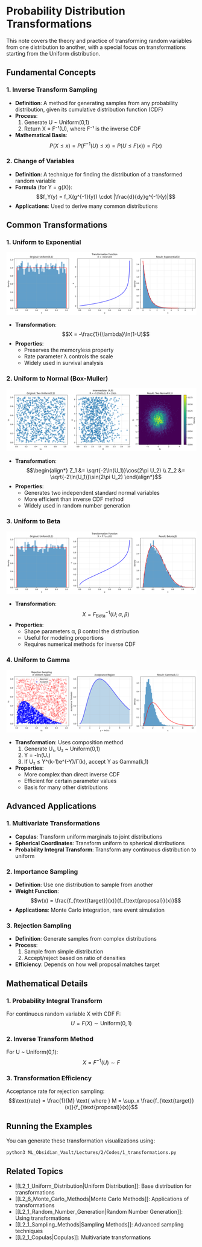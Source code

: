 # Probability Distribution Transformations

This note covers the theory and practice of transforming random variables from one distribution to another, with a special focus on transformations starting from the Uniform distribution.

## Fundamental Concepts

### 1. Inverse Transform Sampling
- **Definition**: A method for generating samples from any probability distribution, given its cumulative distribution function (CDF)
- **Process**:
  1. Generate U ~ Uniform(0,1)
  2. Return X = F⁻¹(U), where F⁻¹ is the inverse CDF
- **Mathematical Basis**:
  $$P(X \leq x) = P(F^{-1}(U) \leq x) = P(U \leq F(x)) = F(x)$$

### 2. Change of Variables
- **Definition**: A technique for finding the distribution of a transformed random variable
- **Formula** (for Y = g(X)):
  $$f_Y(y) = f_X(g^{-1}(y)) \cdot |\frac{d}{dy}g^{-1}(y)|$$
- **Applications**: Used to derive many common distributions

## Common Transformations

### 1. Uniform to Exponential
![Uniform to Exponential](../Images/transform_uniform_exponential.png)
- **Transformation**:
  $$X = -\frac{1}{\lambda}\ln(1-U)$$
- **Properties**:
  - Preserves the memoryless property
  - Rate parameter λ controls the scale
  - Widely used in survival analysis

### 2. Uniform to Normal (Box-Muller)
![Uniform to Normal](../Images/transform_uniform_normal.png)
- **Transformation**:
  $$\begin{align*}
  Z_1 &= \sqrt{-2\ln(U_1)}\cos(2\pi U_2) \\
  Z_2 &= \sqrt{-2\ln(U_1)}\sin(2\pi U_2)
  \end{align*}$$
- **Properties**:
  - Generates two independent standard normal variables
  - More efficient than inverse CDF method
  - Widely used in random number generation

### 3. Uniform to Beta
![Uniform to Beta](../Images/transform_uniform_beta.png)
- **Transformation**:
  $$X = F^{-1}_{\text{Beta}}(U; \alpha, \beta)$$
- **Properties**:
  - Shape parameters α, β control the distribution
  - Useful for modeling proportions
  - Requires numerical methods for inverse CDF

### 4. Uniform to Gamma
![Uniform to Gamma](../Images/transform_uniform_gamma.png)
- **Transformation**: Uses composition method
  1. Generate U₁, U₂ ~ Uniform(0,1)
  2. Y = -ln(U₁)
  3. If U₂ ≤ Y^(k-1)e^(-Y)/Γ(k), accept Y as Gamma(k,1)
- **Properties**:
  - More complex than direct inverse CDF
  - Efficient for certain parameter values
  - Basis for many other distributions

## Advanced Applications

### 1. Multivariate Transformations
- **Copulas**: Transform uniform marginals to joint distributions
- **Spherical Coordinates**: Transform uniform to spherical distributions
- **Probability Integral Transform**: Transform any continuous distribution to uniform

### 2. Importance Sampling
- **Definition**: Use one distribution to sample from another
- **Weight Function**:
  $$w(x) = \frac{f_{\text{target}}(x)}{f_{\text{proposal}}(x)}$$
- **Applications**: Monte Carlo integration, rare event simulation

### 3. Rejection Sampling
- **Definition**: Generate samples from complex distributions
- **Process**:
  1. Sample from simple distribution
  2. Accept/reject based on ratio of densities
- **Efficiency**: Depends on how well proposal matches target

## Mathematical Details

### 1. Probability Integral Transform

For continuous random variable X with CDF F:
$$U = F(X) \sim \text{Uniform}(0,1)$$

### 2. Inverse Transform Method

For U ~ Uniform(0,1):
$$X = F^{-1}(U) \sim F$$

### 3. Transformation Efficiency

Acceptance rate for rejection sampling:
$$\text{rate} = \frac{1}{M} \text{ where } M = \sup_x \frac{f_{\text{target}}(x)}{f_{\text{proposal}}(x)}$$

## Running the Examples

You can generate these transformation visualizations using:

```bash
python3 ML_Obsidian_Vault/Lectures/2/Codes/1_transformations.py
```

## Related Topics

- [[L2_1_Uniform_Distribution|Uniform Distribution]]: Base distribution for transformations
- [[L2_6_Monte_Carlo_Methods|Monte Carlo Methods]]: Applications of transformations
- [[L2_1_Random_Number_Generation|Random Number Generation]]: Using transformations
- [[L2_1_Sampling_Methods|Sampling Methods]]: Advanced sampling techniques
- [[L2_1_Copulas|Copulas]]: Multivariate transformations 